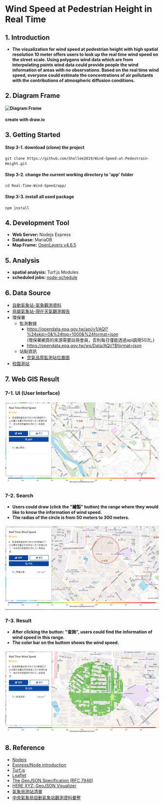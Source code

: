
# Wind Speed at Pedestrian Height in Real Time

## 1. Introduction
* **The visualization for wind speed at pedestrian height with high spatial resolution 10 meter offers users to look up the real time wind speed on the street scale. Using polygons wind data which are from interpolating points wind data could provide people the wind information of areas with no observations. Based on the real time wind speed, everyone could estimate the concentrations of air pollutants with the contributions of atmospheric diffusion conditions.**

## 2. Diagram Frame
#### ![Diagram Frame](./doc/images/workflow.png)
#### create with draw.io

## 3. Getting Started
#### Step 3-1. download (clone) the project
`git clone https://github.com/Shellee2019/Wind-Speed-at-Pedestrain-Height.git`
#### Step 3-2. change the current working directory to 'app' folder
`cd Real-Time-Wind-Speed/app/`
#### Step 3-3. install all used package
`npm install`

## 4. Development Tool
* **Web Server:**  Nodejs Express
* **Database:**  MariaDB
* **Map Frame:**  [OpenLayers v4.6.5](https://github.com/openlayers/openlayers/releases/tag/v4.6.5)

## 5. Analysis
* **spatial analysis:** Turf.js Modules
* **scheduled jobs:** [node-schedule](https://www.npmjs.com/package/node-schedule)

## 6. Data Source
* [自動氣象站-氣象觀測資料](https://opendata.cwb.gov.tw/dataset/observation/O-A0001-001)
* [局屬氣象站-現在天氣觀測報告](https://opendata.cwb.gov.tw/dataset/observation/O-A0003-001)
* 環保署
  * 監測數據
    * https://opendata.epa.gov.tw/api/v1/AQI?%24skip=0&%24top=1000&%24format=json  
  (環保署網頁的來源需要註冊會員，否則每日僅能透過api調用50次。)
    * https://opendata.epa.gov.tw/ws/Data/AQI/?$format=json
  * 站點資訊
    * [空氣品質監測站位置圖](https://opendata.epa.gov.tw/Data/GeoDetails/ATM00477/)
* [校園測站](http://weather.tp.edu.tw/Ajax/jsonp/LastAllEffect.ashx?fbclid=IwAR0pCF_Rb6LUE4KhLU6mQUXQGOS_dX-le9sAJ0xZo6e7EG-YiG7sSLBY2Ik)

## 7. Web GIS Result

### 7-1. UI (User Interface)

#### ![](./doc/images/demo0.jpg)

### 7-2. Search
* **Users could draw (click the "繪製" button) the range where they would like to know the information of wind speed.**
* **The radias of the circle is from 50 meters to 300 meters.**

#### ![](./doc/images/demo1.jpg)

### 7-3. Result
* **After clicking the button: "查詢", users could find the information of wind speed in this range.**
* **The color bar on the buttom shows the wind speed.**

#### ![](./doc/images/demo2.jpg)

## 8. Reference

* [Nodejs](https://nodejs.org/en/)
* [Express/Node introduction](https://developer.mozilla.org/zh-TW/docs/Learn/Server-side/Express_Nodejs/Introduction)
* [Turf.js](https://turfjs.org/)
* [Leaflet](https://leafletjs.com/)
* [The GeoJSON Specification (RFC 7946)](https://tools.ietf.org/html/rfc7946)
* [HERE XYZ: GeoJSON Visualizer](http://geojson.tools/)
* [氣象局測站清單](https://e-service.cwb.gov.tw/wdps/obs/state.htm)
* [中央氣象局自動氣象站觀測資料彙整](http://farmer.iyard.org/cwb/cwb.htm)
